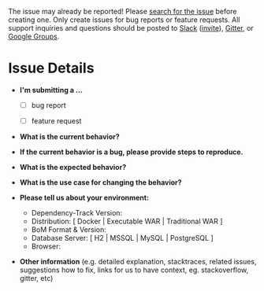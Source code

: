 The issue may already be reported! Please [search for the issue](../) before creating one. Only create issues for bug reports or feature requests. All support inquiries and questions should be posted to [Slack](https://owasp.slack.com/messages/proj-dependency-track) ([invite](https://owasp.herokuapp.com/)), [Gitter](https://gitter.im/dependency-track/Lobby), or [Google Groups](https://groups.google.com/forum/#!forum/dependency-track).


# Issue Details 


* **I'm submitting a ...**
  - [ ] bug report
  - [ ] feature request
  
  
* **What is the current behavior?**


* **If the current behavior is a bug, please provide steps to reproduce.**


* **What is the expected behavior?**


* **What is the use case for changing the behavior?**


* **Please tell us about your environment:**
  
  - Dependency-Track Version:
  - Distribution: [ Docker | Executable WAR | Traditional WAR ]
  - BoM Format & Version:
  - Database Server: [ H2 | MSSQL | MySQL | PostgreSQL ]
  - Browser: 

* **Other information** (e.g. detailed explanation, stacktraces, related issues, suggestions how to fix, links for us to have context, eg. stackoverflow, gitter, etc)

